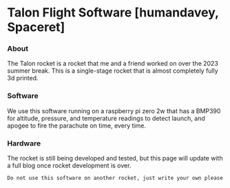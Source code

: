 # Talon Flight Software [humandavey, Spaceret]

### About

The Talon rocket is a rocket that me and a friend worked on over the 2023 summer break. This is a single-stage rocket that is almost completely fully 3d printed.

### Software

We use this software running on a raspberry pi zero 2w that has a BMP390 for altitude, pressure, and temperature readings to detect launch, and apogee to fire the parachute on time, every time.

### Hardware

The rocket is still being developed and tested, but this page will update with a full blog once rocket development is over.

`Do not use this software on another rocket, just write your own please`
